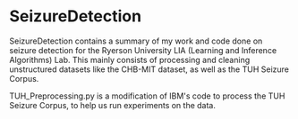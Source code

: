 # SeizureDetection

SeizureDetection contains a summary of my work and code done on seizure detection for the Ryerson University LIA (Learning and Inference Algorithms) Lab. This mainly consists of processing and cleaning unstructured datasets like the CHB-MIT dataset, as well as the TUH Seizure Corpus.

TUH_Preprocessing.py is a modification of IBM's code to process the TUH Seizure Corpus, to help us run experiments on the data.
